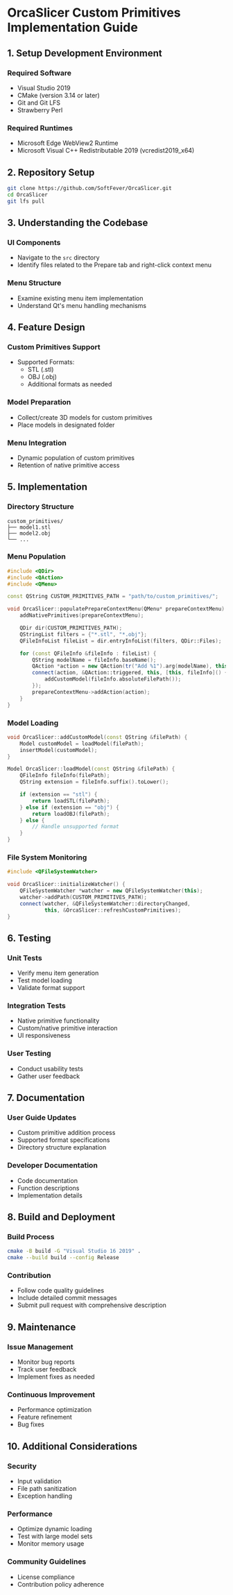 # OrcaSlicer Custom Primitives Implementation Guide

## 1. Setup Development Environment

### Required Software
- Visual Studio 2019
- CMake (version 3.14 or later)
- Git and Git LFS
- Strawberry Perl

### Required Runtimes
- Microsoft Edge WebView2 Runtime
- Microsoft Visual C++ Redistributable 2019 (vcredist2019_x64)

## 2. Repository Setup
```bash
git clone https://github.com/SoftFever/OrcaSlicer.git
cd OrcaSlicer
git lfs pull
```

## 3. Understanding the Codebase

### UI Components
- Navigate to the `src` directory
- Identify files related to the Prepare tab and right-click context menu

### Menu Structure
- Examine existing menu item implementation
- Understand Qt's menu handling mechanisms

## 4. Feature Design

### Custom Primitives Support
- Supported Formats:
  - STL (.stl)
  - OBJ (.obj)
  - Additional formats as needed

### Model Preparation
- Collect/create 3D models for custom primitives
- Place models in designated folder

### Menu Integration
- Dynamic population of custom primitives
- Retention of native primitive access

## 5. Implementation

### Directory Structure
```
custom_primitives/
├── model1.stl
├── model2.obj
└── ...
```

### Menu Population
```cpp
#include <QDir>
#include <QAction>
#include <QMenu>

const QString CUSTOM_PRIMITIVES_PATH = "path/to/custom_primitives/";

void OrcaSlicer::populatePrepareContextMenu(QMenu* prepareContextMenu) {
    addNativePrimitives(prepareContextMenu);

    QDir dir(CUSTOM_PRIMITIVES_PATH);
    QStringList filters = {"*.stl", "*.obj"};
    QFileInfoList fileList = dir.entryInfoList(filters, QDir::Files);

    for (const QFileInfo &fileInfo : fileList) {
        QString modelName = fileInfo.baseName();
        QAction *action = new QAction(tr("Add %1").arg(modelName), this);
        connect(action, &QAction::triggered, this, [this, fileInfo]() {
            addCustomModel(fileInfo.absoluteFilePath());
        });
        prepareContextMenu->addAction(action);
    }
}
```

### Model Loading
```cpp
void OrcaSlicer::addCustomModel(const QString &filePath) {
    Model customModel = loadModel(filePath);
    insertModel(customModel);
}

Model OrcaSlicer::loadModel(const QString &filePath) {
    QFileInfo fileInfo(filePath);
    QString extension = fileInfo.suffix().toLower();

    if (extension == "stl") {
        return loadSTL(filePath);
    } else if (extension == "obj") {
        return loadOBJ(filePath);
    } else {
        // Handle unsupported format
    }
}
```

### File System Monitoring
```cpp
#include <QFileSystemWatcher>

void OrcaSlicer::initializeWatcher() {
    QFileSystemWatcher *watcher = new QFileSystemWatcher(this);
    watcher->addPath(CUSTOM_PRIMITIVES_PATH);
    connect(watcher, &QFileSystemWatcher::directoryChanged, 
            this, &OrcaSlicer::refreshCustomPrimitives);
}
```

## 6. Testing

### Unit Tests
- Verify menu item generation
- Test model loading
- Validate format support

### Integration Tests
- Native primitive functionality
- Custom/native primitive interaction
- UI responsiveness

### User Testing
- Conduct usability tests
- Gather user feedback

## 7. Documentation

### User Guide Updates
- Custom primitive addition process
- Supported format specifications
- Directory structure explanation

### Developer Documentation
- Code documentation
- Function descriptions
- Implementation details

## 8. Build and Deployment

### Build Process
```bash
cmake -B build -G "Visual Studio 16 2019" .
cmake --build build --config Release
```

### Contribution
- Follow code quality guidelines
- Include detailed commit messages
- Submit pull request with comprehensive description

## 9. Maintenance

### Issue Management
- Monitor bug reports
- Track user feedback
- Implement fixes as needed

### Continuous Improvement
- Performance optimization
- Feature refinement
- Bug fixes

## 10. Additional Considerations

### Security
- Input validation
- File path sanitization
- Exception handling

### Performance
- Optimize dynamic loading
- Test with large model sets
- Monitor memory usage

### Community Guidelines
- License compliance
- Contribution policy adherence
